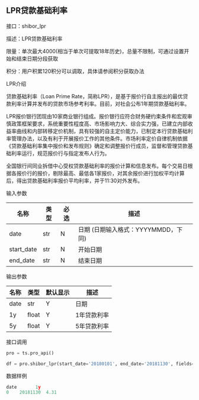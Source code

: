 ## LPR贷款基础利率

接口：shibor_lpr

描述：LPR贷款基础利率

限量：单次最大4000(相当于单次可提取18年历史)，总量不限制，可通过设置开始和结束日期分段获取

积分：用户积累120积分可以调取，具体请参阅积分获取办法 

LPR介绍

贷款基础利率（Loan Prime Rate，简称LPR），是基于报价行自主报出的最优贷款利率计算并发布的贷款市场参考利率。目前，对社会公布1年期贷款基础利率。

LPR报价银行团现由10家商业银行组成。报价银行应符合财务硬约束条件和宏观审慎政策框架要求，系统重要性程度高、市场影响力大、综合实力强，已建立内部收益率曲线和内部转移定价机制，具有较强的自主定价能力，已制定本行贷款基础利率管理办法，以及有利于开展报价工作的其他条件。市场利率定价自律机制依据《贷款基础利率集中报价和发布规则》确定和调整报价行成员，监督和管理贷款基础利率运行，规范报价行与指定发布人行为。

全国银行间同业拆借中心受权贷款基础利率的报价计算和信息发布。每个交易日根据各报价行的报价，剔除最高、最低各1家报价，对其余报价进行加权平均计算后，得出贷款基础利率报价平均利率，并于11:30对外发布。

输入参数

| 名称 | 类型 | 必选 | 描述 |
| --- | --- | --- | --- |
| date | str | N | 日期  (日期输入格式：YYYYMMDD，下同) |
| start_date | str | N | 开始日期 |
| end_date | str | N | 结束日期 |

输出参数

| 名称 | 类型 | 默认显示 | 描述 |
| --- | --- | --- | --- |
| date | str | Y | 日期 |
| 1y | float | Y | 1年贷款利率 |
| 5y | float | Y | 5年贷款利率 |

接口调用

```python
pro = ts.pro_api()

df = pro.shibor_lpr(start_date='20180101', end_date='20181130', fields='date,1y')
```

数据样例

```python
date       1y
0    20181130  4.31
```